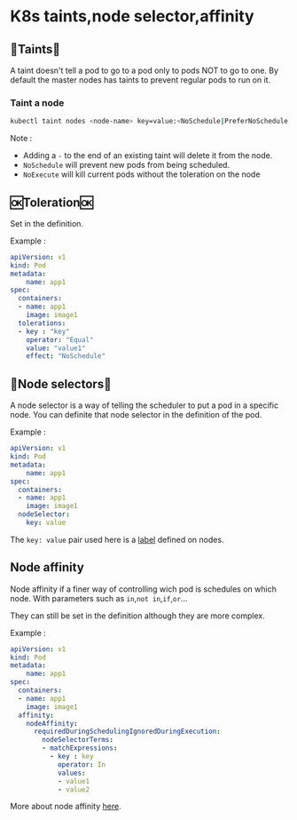 # K8s taints,node selector,affinity

## 🎨Taints🎨

A taint doesn't tell a pod to go to a pod only to pods NOT to go to one. By default the master nodes has taints to prevent regular pods to run on it.

### Taint a node

```bash
kubectl taint nodes <node-name> key=value:<NoSchedule|PreferNoSchedule|NoExecute>
```

Note :

- Adding a `-` to the end of an existing taint will delete it from the node.
- `NoSchedule` will prevent new pods from being scheduled.
- `NoExecute` will kill current pods without the toleration on the node

## 🆗Toleration🆗

Set in the definition.

Example :

```yaml
apiVersion: v1
kind: Pod
metadata:
    name: app1
spec:
  containers:
  - name: app1
    image: image1
  tolerations:
  - key : "key"
    operator: "Equal"
    value: "value1"
    effect: "NoSchedule"
```

## 🧲Node selectors🧲

A node selector is a way of telling the scheduler to put a pod in a specific node. You can definite that node selector in the definition of the pod.

Example :

```yaml
apiVersion: v1
kind: Pod
metadata:
    name: app1
spec:
  containers:
  - name: app1
    image: image1
  nodeSelector:
    key: value
```

The `key: value` pair used here is a [label](./K8s_labels_selectors.md#label-a-node) defined on nodes.

## Node affinity

Node affinity if a finer way of controlling wich pod is schedules on which node. With parameters such as `in`,`not in`,`if`,`or`...

They can still be set in the definition although they are more complex.

Example :

```yaml
apiVersion: v1
kind: Pod
metadata:
    name: app1
spec:
  containers:
  - name: app1
    image: image1
  affinity:
    nodeAffinity:
      requiredDuringSchedulingIgnoredDuringExecution:
        nodeSelectorTerms:
        - matchExpressions:
          - key : key
            operator: In
            values:
            - value1
            - value2
```

More about node affinity [here](https://kubernetes.io/docs/concepts/scheduling-eviction/assign-pod-node/#node-affinity).
